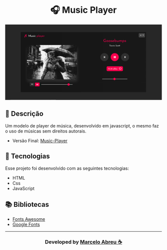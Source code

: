 <h1 align="center">
   🎧 Music Player
</h1>

<img src="img/ScreenshotSite.png">

## 📝 Descrição

Um modelo de player de música, desenvolvido em javascript, o mesmo faz o uso de músicas sem direitos autorais.

- Versão Final: [Music-Player](https://marcelo-abreeu.github.io/Music-Player/)

## 🚀 Tecnologias

Esse projeto foi desenvolvido com as seguintes tecnologias:

- HTML
- Css
- JavaScript

## 📚 Bibliotecas

- [Fonts Awesome](https://fontawesome.com/)
- [Google Fonts](https://fonts.google.com/)


-----

<h3 align="center"> Developed by <a href="#">Marcelo Abreu ☕</a></h3>
